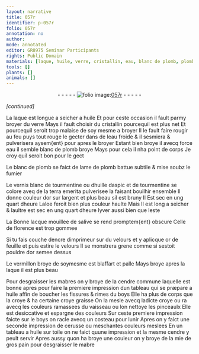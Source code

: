 ```yaml
---
layout: narrative
title: 057r
identifier: p-057r
folio: 057r
annotation: no
author:
mode: annotated
editor: GR8975 Seminar Participants
rights: Public Domain
materials: [laque, huile, verre, cristallin, eau, blanc de plomb, plomb, tourmentine, huille daspic, terra emerita, or, argent, aloe, lacque, salive, encre dimprimeur, velours, vermillon, mabres, cendre commune, boys, croye, cerusse, toile, cendre, mie de gros pain, mabre]
tools: []
plants: []
animals: []
---
```


<div class="folio" align="center">- - - - - <a href="http://gallica.bnf.fr/ark:/12148/btv1b10500001g/f119.image" target="_blank"><img src="https://cu-mkp.github.io/2017-workshop-edition/assets/photo-icon.png" alt="folio image: " style="display:inline-block; margin-bottom:-3px;"/>057r</a> - - - - - </div>  
 
*[continued]*
  
 La <span class="m">laque</span> est longue a seicher a <span class="m">huile</span> Et pour ceste occasion
 il fault parmy broyer du <span class="m">verre</span> Mays il fault choisir du
 <span class="m">cristallin</span> pourcequil est plus net Et pourcequil seroit trop malaise
 de soy mesme a broyer Il le fault faire rougir au feu puys
 tout rouge le gecter dans de l<span class="m">eau</span> froide & il sesmiera & pulverisera
 aysem{ent} pour apres le broyer Estant bien broye il avecq force <span class="m">eau</span>
 il semble <span class="m">blanc de plomb</span> broye Mays pour cela il nha point de corps
 Je croy quil seroit bon pour le gect
 
 Le <span class="m">blanc de plomb</span> se faict de lame de <span class="m">plomb</span> battue subtile & mise
 soubz le fumier
 
 Le vernis blanc de <span class="m">tourmentine</span> ou d<span class="m">huille daspic</span> et de <span class="m">tourmentine</span>
 se colore aveq de la <span class="m">terra emerita</span> pulverisee la faisant bouilhir ensemble
 Il donne couleur d<span class="m">or</span> sur l<span class="m">argent</span> et plus beau sil est bruny Il Est sec
 en ung quart dheure L<span class="m">aloe</span> feroit bien plus couleur haulte Mais Il est long
 a seicher & laultre est sec en ung quart dheure lyver aussi bien que leste
 
 La Bonne <span class="m">lacque</span> mouillee de <span class="m">salive</span> se rend promptem{ent} obscure Celle de
 <span class="pl">florence</span> est trop gommee
 
 Si tu fais couche d<span class="m">encre dimprimeur</span> sur du <span class="m">velours</span> et y aplicque <span class="m">or</span> de
 feuille et puis estire le <span class="m">velours</span> Il se monstrera grene comme si sestoit pouldre
 d<span class="m">or</span> semee dessus
 
 Le <span class="m">vermillon</span> broye de soymesme est blaffart et palle Mays broye
 apres la <span class="m">laque</span> il est plus beau
 
 Pour desgraisser les <span class="m">mabres</span> on y broye de la <span class="m">cendre commune</span>
 laquelle est bonne apres pour faire la premiere impression
 dun tableau qui se præpare a <span class="m">huile</span> affin de boucher les fissures
 & rimes du <span class="m">boys</span> Elle ha plus de corps que la <span class="m">croye</span> & ha
 certaine <span class="m">croye</span> graisse On la mesle avecq ladicte <span class="m">croye</span> ou
 ra avecq les couleurs ramassees du vaisseau ou lon nettoye les
 pinceaulx Elle est desiccative et espargne des couleurs Sur
 ceste premiere impression faicte sur le <span class="m">boys</span> on racle avecq
 un costeau pour lunir Apres on y faict une seconde impression
 de <span class="m">cerusse</span> ou meschantes couleurs meslees En un tableau a <span class="m">huile</span> sur <span class="m">toile</span> on ne
 faict quune impression et la mesme <span class="m">cendre</span> y peult servir
 Apres aussy quon ha broye une couleur on y broye de la <span class="m">mie de
 gros pain</span> pour desgraisser le <span class="m">mabre</span>
 
